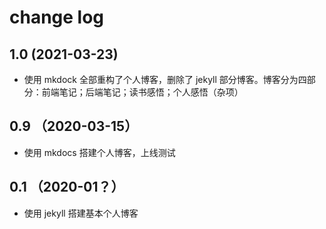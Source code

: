 # change log

## 1.0 (2021-03-23)

- 使用 mkdock 全部重构了个人博客，删除了 jekyll 部分博客。博客分为四部分：前端笔记；后端笔记；读书感悟；个人感悟（杂项）

## 0.9 （2020-03-15）

- 使用 mkdocs 搭建个人博客，上线测试

## 0.1 （2020-01？）

- 使用 jekyll 搭建基本个人博客
